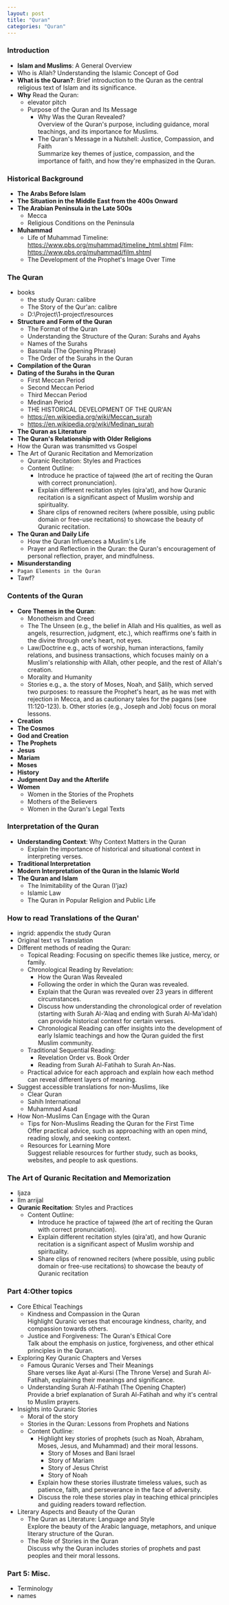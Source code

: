 ```yaml
---
layout: post
title: "Quran"
categories: "Quran"
---
```


### Introduction
- **Islam and Muslims**: A General Overview  
- Who is Allah? Understanding the Islamic Concept of God
- **What is the Quran?**: Brief introduction to the Quran as the central religious text of Islam and its significance.
- **Why** Read the Quran: 
  - elevator pitch
  - Purpose of the Quran and Its Message
    - Why Was the Quran Revealed?  
     Overview of the Quran's purpose, including guidance, moral teachings, and its importance for Muslims.
    - The Quran's Message in a Nutshell: Justice, Compassion, and Faith  
     Summarize key themes of justice, compassion, and the importance of faith, and how they're emphasized in the Quran.

### Historical Background
- **The Arabs Before Islam**  
- **The Situation in the Middle East from the 400s Onward**  
- **The Arabian Peninsula in the Late 500s**  
  - Mecca  
  - Religious Conditions on the Peninsula  
- **Muhammad**  
  - Life of Muhammad
    Timeline: https://www.pbs.org/muhammad/timeline_html.shtml
    Film: https://www.pbs.org/muhammad/film.shtml
  - The Development of the Prophet's Image Over Time  

<!-- ### Johdanto
- Islam ja islamilaiset kansat: yleis katsaus
- Mikä on Koraani

### Historiallinen tausta
- Arabit ennen islamia¨
- Tilanne lähiidässä 400 luvulta alkaen
- arabia niemimaaan keskusalueet 500 luvun lopussa
  - Mekka
  - Niemimaan uskonto olot
- Muhammad
  - Muhammadin elämä
  - Profettakuvan myöhempi kehyttyminen -->

### The Quran
- books
  - the study Quran: calibre
  - The Story of the Qur'an: calibre
  - D:\Project\1-project\resources
- **Structure and Form of the Quran**  
  - The Format of the Quran  
  - Understanding the Structure of the Quran: Surahs and Ayahs
  - Names of the Surahs  
  - Basmala (The Opening Phrase)  
  - The Order of the Surahs in the Quran
- **Compilation of the Quran**  
- **Dating of the Surahs in the Quran**  
  - First Meccan Period  
  - Second Meccan Period  
  - Third Meccan Period  
  - Medinan Period
  - THE HISTORICAL DEVELOPMENT OF THE QUR'AN
  - https://en.wikipedia.org/wiki/Meccan_surah
  - https://en.wikipedia.org/wiki/Medinan_surah
- **The Quran as Literature**  
- **The Quran's Relationship with Older Religions**  
- How the Quran was transmitted vs Gospel
- The Art of Quranic Recitation and Memorization
   - Quranic Recitation: Styles and Practices
   - Content Outline:
     - Introduce he practice of tajweed (the art of reciting the Quran with correct pronunciation).
     - Explain different recitation styles (qira'at), and how Quranic recitation is a significant aspect of Muslim worship and spirituality.
     - Share clips of renowned reciters (where possible, using public domain or free-use recitations) to showcase the beauty of Quranic recitation.
- **The Quran and Daily Life**
   - How the Quran Influences a Muslim's Life  
   - Prayer and Reflection in the Quran: the Quran's encouragement of personal reflection, prayer, and mindfulness.
 - **Misunderstanding**
  - `Pagan Elements in the Quran`
  - Tawf?  

<!-- ### Koraani
- Koraanin rakenne ja muoto
  - Koraanin muoto
  - Suurien nimet
  - Basmala
  - Suurien järjestys koraanissa
- Koraanin kokoaaminen
- Koraanin suurien ajoitus
  - Mekan 1 Kausi
  - Mekan 2 Kausi
  - Mekan 3 Kausi
  - Medinan Kausi  
- Koraanin kirjallisuutena
- Koraanin suhde vanhempiin kirjauskontoihin
- Koraaninlähteet
- pakanallinen aines Koraanissa -->

### Contents of the Quran
- **Core Themes in the Quran**: 
  - Monotheism and Creed 
  - The The Unseen (e.g., the belief in Allah and His qualities, as well as angels, resurrection, judgment, etc.), which reaffirms one's faith in the divine through one's heart, not eyes.
  - Law/Doctrine e.g., acts of worship, human interactions, family relations, and business transactions, which focuses mainly on a Muslim's relationship with Allah, other people, and the rest of Allah's creation.
  - Morality and Humanity
  - Stories e.g., 
    a. the story of Moses, Noah, and Ṣâliḥ, which served two purposes: to reassure the Prophet's heart, as he was met with rejection in Mecca, and as cautionary tales for the pagans (see 11:120-123).
    b. Other stories (e.g., Joseph and Job) focus on moral lessons.
- **Creation**  
- **The Cosmos**  
- **God and Creation**  
- **The Prophets**  
- **Jesus**
- **Mariam**
- **Moses**
- **History**  
- **Judgment Day and the Afterlife**  
- **Women**  
  - Women in the Stories of the Prophets  
  - Mothers of the Believers  
  - Women in the Quran's Legal Texts  

<!-- 
### Koraanin sisältö
- yleistä
- luominen
- kosmos
- Jumala ja luomakunta
- Profeetat
- Jesus
- Historia
- Tuomiopäivä ja tuonpuoleinen
- Nainen
  - Nainen profeettakertomuksissa
  - uskovaisten äidit
  - nainen koraanin lakiteksteissä 
-->

### Interpretation of the Quran
- **Understanding Context**: Why Context Matters in the Quran  
  - Explain the importance of historical and situational context in interpreting verses.
- **Traditional Interpretation**  
- **Modern Interpretation of the Quran in the Islamic World**  
- **The Quran and Islam**  
  - The Inimitability of the Quran  (I'jaz)
  - Islamic Law  
  - The Quran in Popular Religion and Public Life  

<!-- 
### Koraanin tulkinta
- perinteinen tulkinta
- Koraanin tulkinta islamilaisissa nykyaikana
- Koraanin ja Islam
  - Koraaninjäljittelemättömyys
  - Islamin laki
  - Koraanin kanasanuskonnossa ja katukuvassa 
-->

### How to read Translations of the Quran'
- ingrid: appendix the study Quran
- Original text vs Translation
- Different methods of reading the Quran:
  - Topical Reading: Focusing on specific themes like justice, mercy, or family.
  - Chronological Reading by Revelation: 
    - How the Quran Was Revealed
	- Following the order in which the Quran was revealed.
	- Explain that the Quran was revealed over 23 years in different circumstances.
    - Discuss how understanding the chronological order of revelation (starting with Surah Al-‘Alaq and ending with Surah Al-Ma'idah) can provide historical context for certain verses.
	- Chronological Reading can offer insights into the development of early Islamic teachings and how the Quran guided the first Muslim community.
  - Traditional Sequential Reading: 
    - Revelation Order vs. Book Order
	- Reading from Surah Al-Fatihah to Surah An-Nas.	
  - Practical advice for each approach and explain how each method can reveal different layers of meaning.
- Suggest accessible translations for non-Muslims, like
  - Clear Quran
  - Sahih International
  - Muhammad Asad
- How Non-Muslims Can Engage with the Quran
   - Tips for Non-Muslims Reading the Quran for the First Time  
     Offer practical advice, such as approaching with an open mind, reading slowly, and seeking context.
   - Resources for Learning More  
     Suggest reliable resources for further study, such as books, websites, and people to ask questions.   

### The Art of Quranic Recitation and Memorization
- Ijaza
- Ilm arrijal
- **Quranic Recitation**: Styles and Practices
   - Content Outline:
     - Introduce he practice of tajweed (the art of reciting the Quran with correct pronunciation).
     - Explain different recitation styles (qira'at), and how Quranic recitation is a significant aspect of Muslim worship and spirituality.
     - Share clips of renowned reciters (where possible, using public domain or free-use recitations) to showcase the beauty of Quranic recitation

### Part 4:Other topics

- Core Ethical Teachings
   - Kindness and Compassion in the Quran  
     Highlight Quranic verses that encourage kindness, charity, and compassion towards others.
   - Justice and Forgiveness: The Quran's Ethical Core  
     Talk about the emphasis on justice, forgiveness, and other ethical principles in the Quran.
- Exploring Key Quranic Chapters and Verses
   - Famous Quranic Verses and Their Meanings  
     Share verses like Ayat al-Kursi (The Throne Verse) and Surah Al-Fatihah, explaining their meanings and significance.
   - Understanding Surah Al-Fatihah (The Opening Chapter)  
     Provide a brief explanation of Surah Al-Fatihah and why it's central to Muslim prayers.
- Insights into Quranic Stories
   - Moral of the story 
   - Stories in the Quran: Lessons from Prophets and Nations
   - Content Outline:
     - Highlight key stories of prophets (such as Noah, Abraham, Moses, Jesus, and Muhammad) and their moral lessons.
	   - Story of Moses and Bani Israel
       - Story of Mariam
       - Story of Jesus Christ
       - Story of Noah
     - Explain how these stories illustrate timeless values, such as patience, faith, and perseverance in the face of adversity.
     - Discuss the role these stories play in teaching ethical principles and guiding readers toward reflection.
- Literary Aspects and Beauty of the Quran
   - The Quran as Literature: Language and Style  
     Explore the beauty of the Arabic language, metaphors, and unique literary structure of the Quran.
   - The Role of Stories in the Quran  
     Discuss why the Quran includes stories of prophets and past peoples and their moral lessons.


### Part 5: Misc.

- Terminology
- names 

